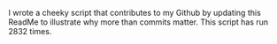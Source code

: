 I wrote a cheeky script that contributes to my Github by updating this ReadMe to illustrate why more than commits matter. This script has run 2832 times.